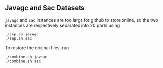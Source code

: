 ## Javagc and Sac Datasets
`javagc` and `sac` instances are too large for github to store online, so the two instances are respectively separated into 20 parts using 

```shell
./sep.sh javagc
./sep.sh sac
```

To restore the original files, run

```shell
./combine.sh javagc
./combine.sh sac
```
